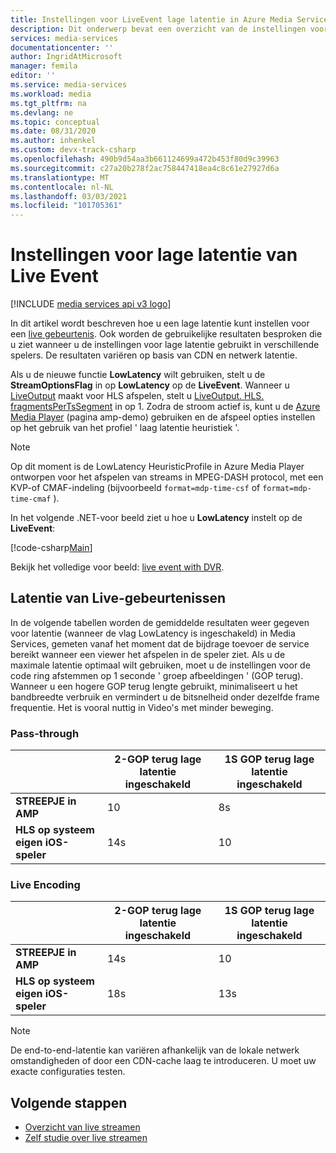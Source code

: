```yaml
---
title: Instellingen voor LiveEvent lage latentie in Azure Media Services
description: Dit onderwerp bevat een overzicht van de instellingen voor LiveEvent-lage latentie en laat zien hoe u een lage latentie kunt instellen.
services: media-services
documentationcenter: ''
author: IngridAtMicrosoft
manager: femila
editor: ''
ms.service: media-services
ms.workload: media
ms.tgt_pltfrm: na
ms.devlang: ne
ms.topic: conceptual
ms.date: 08/31/2020
ms.author: inhenkel
ms.custom: devx-track-csharp
ms.openlocfilehash: 490b9d54aa3b661124699a472b453f80d9c39963
ms.sourcegitcommit: c27a20b278f2ac758447418ea4c8c61e27927d6a
ms.translationtype: MT
ms.contentlocale: nl-NL
ms.lasthandoff: 03/03/2021
ms.locfileid: "101705361"
---
```

# <a name="live-event-low-latency-settings"></a>Instellingen voor lage latentie van Live Event

[!INCLUDE [media services api v3 logo](./includes/v3-hr.md)]

In dit artikel wordt beschreven hoe u een lage latentie kunt instellen voor een [live gebeurtenis](/rest/api/media/liveevents). Ook worden de gebruikelijke resultaten besproken die u ziet wanneer u de instellingen voor lage latentie gebruikt in verschillende spelers. De resultaten variëren op basis van CDN en netwerk latentie.

Als u de nieuwe functie **LowLatency** wilt gebruiken, stelt u de **StreamOptionsFlag** in op **LowLatency** op de **LiveEvent**. Wanneer u [LiveOutput](/rest/api/media/liveoutputs) maakt voor HLS afspelen, stelt u [LiveOutput. HLS. fragmentsPerTsSegment](/rest/api/media/liveoutputs/create#hls) in op 1. Zodra de stroom actief is, kunt u de [Azure Media Player](https://ampdemo.azureedge.net/) (pagina amp-demo) gebruiken en de afspeel opties instellen op het gebruik van het profiel ' laag latentie heuristiek '.

> [!NOTE]
> Op dit moment is de LowLatency HeuristicProfile in Azure Media Player ontworpen voor het afspelen van streams in MPEG-DASH protocol, met een KVP-of CMAF-indeling (bijvoorbeeld `format=mdp-time-csf` of `format=mdp-time-cmaf` ). 

In het volgende .NET-voor beeld ziet u hoe u **LowLatency** instelt op de **LiveEvent**:

[!code-csharp[Main](../../../media-services-v3-dotnet/blob/main/Live/LiveEventWithDVR/Program.cs#NewLiveEvent)]

        

Bekijk het volledige voor beeld: [live event with DVR](https://github.com/Azure-Samples/media-services-v3-dotnet/blob/main/Live/LiveEventWithDVR/Program.cs).

## <a name="live-events-latency"></a>Latentie van Live-gebeurtenissen

In de volgende tabellen worden de gemiddelde resultaten weer gegeven voor latentie (wanneer de vlag LowLatency is ingeschakeld) in Media Services, gemeten vanaf het moment dat de bijdrage toevoer de service bereikt wanneer een viewer het afspelen in de speler ziet. Als u de maximale latentie optimaal wilt gebruiken, moet u de instellingen voor de code ring afstemmen op 1 seconde ' groep afbeeldingen ' (GOP terug). Wanneer u een hogere GOP terug lengte gebruikt, minimaliseert u het bandbreedte verbruik en vermindert u de bitsnelheid onder dezelfde frame frequentie. Het is vooral nuttig in Video's met minder beweging.

### <a name="pass-through"></a>Pass-through 

||2-GOP terug lage latentie ingeschakeld|1S GOP terug lage latentie ingeschakeld|
|---|---|---|
|**STREEPJE in AMP**|10|8s|
|**HLS op systeem eigen iOS-speler**|14s|10|

### <a name="live-encoding"></a>Live Encoding

||2-GOP terug lage latentie ingeschakeld|1S GOP terug lage latentie ingeschakeld|
|---|---|---|
|**STREEPJE in AMP**|14s|10|
|**HLS op systeem eigen iOS-speler**|18s|13s|

> [!NOTE]
> De end-to-end-latentie kan variëren afhankelijk van de lokale netwerk omstandigheden of door een CDN-cache laag te introduceren. U moet uw exacte configuraties testen.

## <a name="next-steps"></a>Volgende stappen

- [Overzicht van live streamen](live-streaming-overview.md)
- [Zelf studie over live streamen](stream-live-tutorial-with-api.md)
